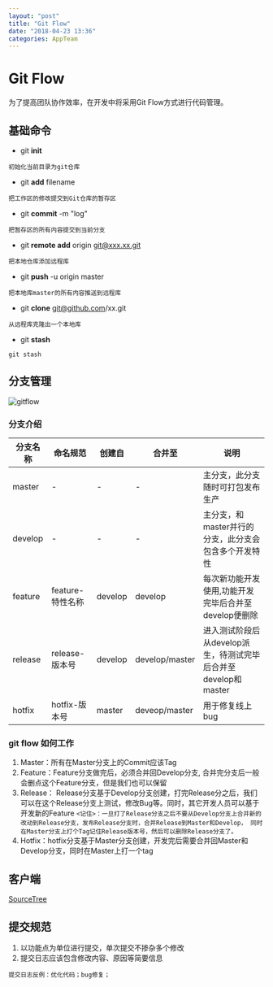 ```yaml
---
layout: "post"
title: "Git Flow"
date: "2018-04-23 13:36"
categories: AppTeam
---
```

# Git Flow

为了提高团队协作效率，在开发中将采用Git Flow方式进行代码管理。

<!-- more -->

## 基础命令

- git **init**
```
初始化当前目录为git仓库
```
- git **add** filename
```
把工作区的修改提交到Git仓库的暂存区
```
- git **commit** -m "log"
```
把暂存区的所有内容提交到当前分支
```
- git **remote add** origin git@xxx.xx.git
```
把本地仓库添加远程库
```
- git **push** -u origin master
```
把本地库master的所有内容推送到远程库
```
- git **clone** git@github.com/xx.git
```
从远程库克隆出一个本地库
```
- git **stash**
```
git stash
```

## 分支管理

![gitflow](/images/git-flow.png)

### 分支介绍

分支名称 | 命名规范 | 创建自 | 合并至 |  说明
--|---|---|---|--
master  |  - |  - | -  |  主分支，此分支随时可打包发布生产
develop  | -  | -  | - |  主分支，和master并行的分支，此分支会包含多个开发特性
feature  | feature-特性名称 | develop  | develop  |  每次新功能开发使用,功能开发完毕后合并至develop便删除
release  | release-版本号  | develop  | develop/master  |  进入测试阶段后从develop派生，待测试完毕后合并至develop和master
hotfix  | hotfix-版本号   | master | deveop/master  |  用于修复线上bug


### git flow 如何工作

1. Master：所有在Master分支上的Commit应该Tag
2. Feature：Feature分支做完后，必须合并回Develop分支, 合并完分支后一般会删点这个Feature分支，但是我们也可以保留
3. Release： Release分支基于Develop分支创建，打完Release分之后，我们可以在这个Release分支上测试，修改Bug等。同时，其它开发人员可以基于开发新的Feature
`
<记住>：一旦打了Release分支之后不要从Develop分支上合并新的改动到Release分支，发布Release分支时，合并Release到Master和Develop， 同时在Master分支上打个Tag记住Release版本号，然后可以删除Release分支了。
`
4. Hotfix：hotfix分支基于Master分支创建，开发完后需要合并回Master和Develop分支，同时在Master上打一个tag

## 客户端

[SourceTree](https://www.sourcetreeapp.com)

## 提交规范

1. 以功能点为单位进行提交，单次提交不掺杂多个修改
2. 提交日志应该包含修改内容、原因等简要信息
```
提交日志反例：优化代码；bug修复；
```
